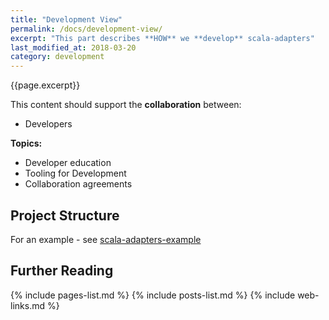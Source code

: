 ```yaml
---
title: "Development View"
permalink: /docs/development-view/
excerpt: "This part describes **HOW** we **develop** scala-adapters"
last_modified_at: 2018-03-20
category: development
---
```

{{page.excerpt}}

This content should support the **collaboration** between:
* Developers

**Topics:**
* Developer education
* Tooling for Development
* Collaboration agreements

## Project Structure
For an example - see [scala-adapters-example](scala-adapters-example)
      
## Further Reading
{% include pages-list.md %}
{% include posts-list.md %}
{% include web-links.md %}
